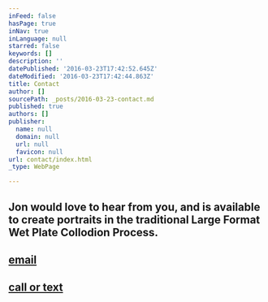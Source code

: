 ```yaml
---
inFeed: false
hasPage: true
inNav: true
inLanguage: null
starred: false
keywords: []
description: ''
datePublished: '2016-03-23T17:42:52.645Z'
dateModified: '2016-03-23T17:42:44.863Z'
title: Contact
author: []
sourcePath: _posts/2016-03-23-contact.md
published: true
authors: []
publisher:
  name: null
  domain: null
  url: null
  favicon: null
url: contact/index.html
_type: WebPage

---
```

## Jon would love to hear from you, and is available to create portraits in the traditional Large Format Wet Plate Collodion Process. 

## [email][0]

## [call or text][1]

[0]: jonadaskin@icloud.com
[1]: 204-963-0423